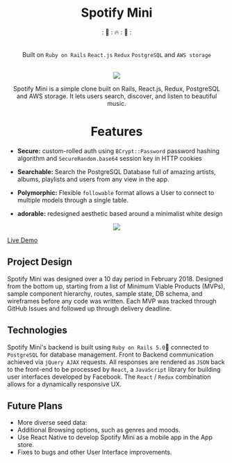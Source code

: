 <h1 align="center"><strong>Spotify Mini</strong></h1>
<div align="center">
   : 🎵 :  🔥 :  🎵 :
   <br/>
</div>
<br/>
<br/>
<div align="center">
  Built on
  <code>Ruby on Rails</code>
  <code>React.js</code>
  <code>Redux</code>
  <code>PostgreSQL</code>
  and
  <code>AWS storage</code>
</div>

<br/>

<p align="center">
  <img src="https://media.giphy.com/media/l3diTgXwccE4BKIAU/giphy.gif">
</p>


<center>Spotify Mini is a simple clone built on Rails, React.js, Redux, PostgreSQL and AWS storage. It lets users search, discover, and listen
to beautiful music.</center>
<h1 align="center"><strong>Features</strong></h1>

- __Secure:__ custom-rolled auth using `BCrypt::Password` password hashing algorithm
and `SecureRandom.base64` session key in HTTP cookies

- __Searchable:__ Search the PostgreSQL Database full of amazing artists, albums, playlists and users from any view in the app.

- __Polymorphic:__ Flexible `followable` format allows a User to connect to multiple models through a single table.

- __adorable:__ redesigned aesthetic based around a minimalist white design


<p align="center">
  <img src="https://media.giphy.com/media/3o6nV2x8uiJq0P7WcU/giphy.gif">
</p>

[Live Demo](https://spotify-mini.herokuapp.com/)


## Project Design
Spotify Mini was designed over a 10 day period in February 2018. Designed
from the bottom up, starting from a list of Minimum Viable Products (MVPs), sample
component hierarchy, routes, sample state, DB schema, and wireframes before any
code was written.
Each MVP was tracked through GitHub Issues and followed up through delivery deadline.

## Technologies
Spotify Mini's backend is built using `Ruby on Rails 5.0`💎 connected to `PostgreSQL` for
database management. Front to Backend communication achieved via `jQuery AJAX` requests.
All responses are rendered as `JSON` back to the front-end to be processed by `React`, a `JavaScript` library for building
user interfaces developed by Facebook. The `React` / `Redux` combination allows for a dynamically responsive UX.

## Future Plans
  + More diverse seed data:
  + Additional Browsing options, such as genres and moods.
  + Use React Native to develop Spotify Mini as a mobile app in the App store.
  + Fixes to bugs and other User Interface improvements.
